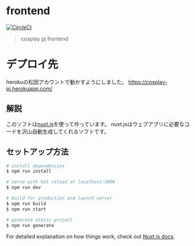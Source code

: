 # frontend

[![CircleCI](https://circleci.com/gh/CosplayerPJ/frontend.svg?style=svg)](https://circleci.com/gh/CosplayerPJ/frontend)
> cosplay pj frontend


# デプロイ先
herokuの松田アカウントで動かすようにしました。
https://cosplay-pj.herokuapp.com/

## 解説
このソフトは[nuxt.js](https://ja.nuxtjs.org/)を使って作っています。
nuxt.jsはウェブアプリに必要なコードを沢山自動生成してくれるソフトです。

## セットアップ方法

``` bash
# install dependencies
$ npm run install

# serve with hot reload at localhost:3000
$ npm run dev

# build for production and launch server
$ npm run build
$ npm run start

# generate static project
$ npm run generate
```

For detailed explanation on how things work, check out [Nuxt.js docs](https://nuxtjs.org).
